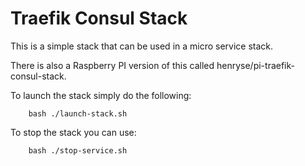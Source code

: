 # Traefik Consul Stack

This is a simple stack that can be used in a micro service stack.
 
There is also a Raspberry PI version of this called henryse/pi-traefik-consul-stack.

To launch the stack simply do the following:

        bash ./launch-stack.sh
        
To stop the stack you can use:

        bash ./stop-service.sh